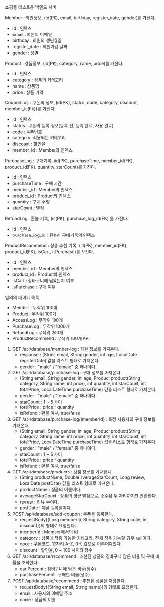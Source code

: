 쇼핑몰 테스트용 백엔드 서버

Member : 회원정보, (id(PK), email, birthday, register_date, gender)를 가진다.
- id : 인덱스
- email : 회원의 이메일
- birthday : 회원의 생년월일
- register_date : 회원가입 날짜
- gender : 성별

Product : 상품정보, (id(PK), category, name, price)를 가진다.
- id : 인덱스
- category : 상품의 카테고리
- name : 상품명
- price : 상품 가격

CouponLog : 쿠폰의 정보, (id(PK), status, code, category, discount, member_id(Fk))를 가진다.
- id : 인덱스
- status : 쿠폰의 등록 정보(등록 전, 등록 완료, 사용 완료)
- code : 쿠폰번호
- category: 적용되는 카테고리
- discount : 할인율
- member_id : Member의 인덱스

PurchaseLog : 구매기록, (id(PK), purchaseTime, member_id(FK), product_id(FK), quantity, starCount)를 가진다.
- id : 인덱스
- purchaseTime : 구매 시간
- member_id : Member의 인덱스
- product_id : Product의 인덱스
- quantity : 구매 수량
- starCount : 별점

RefundLog : 환불 기록, (id(PK), purchase_log_id(FK))를 가진다.
- id : 인덱스
- purchase_log_id : 환불한 구매기록의 인덱스

ProductRecommend : 상품 추천 기록, (id(PK), member_id(FK), product_id(FK), isCart, isPurchase)를 가진다.
- id : 인덱스
- member_id : Member의 인덱스
- product_id : Product의 인덱스
- isCart : 장바구니에 담았는지 여부
- isPurchase : 구매 여부

임의의 데이터 목록
- Member : 무작위 100개
- Product : 무작위 100개
- AccessLog : 무작위 100개
- PurchaseLog : 무작위 1000개
- RefundLog : 무작위 200개
- ProductRecommend : 무작위 100개
API
1. GET /api/database/member-log : 회원 정보를 가져온다.
   - response : (String email, String gender, int age, LocalDate registerDate) 값을 리스트 형태로 가져온다.
   - gender : "male" / "female" 중 하나이다.
2. GET /api/database/purchase-log : 구매 정보를 가져온다.
   - (String email, String gender, int age, Product product(String category, String name, int price), int quantity, int starCount, int totalPrice, LocalDateTime purchaseTime) 값을 리스트 형태로 가져온다.
   - gender : "male" / "female" 중 하나이다.
   - starCount : 1 ~ 5 사이
   - totalPrice : price * quantity
   - isRefund : 환불 여부, true/false
3. GET /api/database/purchase-log/{memberId} : 특정 사용자의 구매 정보를 가져온다.
   - (String email, String gender, int age, Product product(String category, String name, int price), int quantity, int starCount, int totalPrice, LocalDateTime purchaseTime) 값을 리스트 형태로 가져온다.
   - gender : "male" / "female" 중 하나이다.
   - starCount : 1 ~ 5 사이
   - totalPrice : price * quantity
   - isRefund : 환불 여부, true/false
4. GET /api/database/products : 상품 정보를 가져온다.
   - (String productName, Double averageStarCount, Long review, LocalDate postDate) 값을 리스트 형태로 가져온다.
   -  productName : 상품의 이름이다.
   -  averageStarCount : 상품의 평균 별점으로, 소수점 두 자리까지만 반환한다.
   -  review : 리뷰 수이다.
   -  postDate : 제품 등록일이다.
5. POST /api/database/add-coupon : 쿠폰을 등록한다.
   - requestBody({Long memberId, String category, String code, int discount})의 형태로 요청한다.
   - memberId : Member에서의 id
   - category : 상품에 적용 가능한 카테고리, 전체 적용 가능할 경우 null이다.
   - code : 쿠폰코드, 12자리 A-Z, 0-9 값으로 이루어져있다.
   - discount : 할인율, 0 ~ 100 사이의 정수
6. GET /api/database/recommend : 추천된 상품의 장바구니 담은 비율 및 구매 비율을 조회한다.
   - cartPercent : 장바구니에 담은 비율(정수)
   - purchasePercent : 구매한 비율(정수)
7. POST /api/database/recommend : 추천된 상품을 저장한다.
   - requestBody({String email, String name})의 형태로 요청한다.
   - email : 사용자의 이메일 주소
   - name : 상품의 이름
